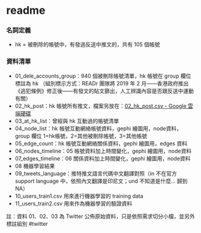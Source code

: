 # readme
### 名詞定義
* hk = 被刪除的帳號中，有發過反送中推文的，共有 105 個帳號

### 資料清單
* 01_dele_accounts_group：940 個被刪除帳號清單，hk 帳號在 group 欄位標註為 hk （組別標示方式：READr 團隊將 2019 年 2 月——香港政府推出《逃犯條例》修正後——有發文的貼文篩出，人工辨識內容是否跟反送中運動有關）
* 02_hk_post：hk 帳號所有推文，檔案另放在：[02_hk_post.csv - Google 雲端硬碟](https://drive.google.com/file/d/17UC8t5b7Ivnh6Iby2PpUGYWYWLlCZHax/view?usp=sharing)
* 03_at_hk_list：曾經與 hk 互動過的帳號清單
* 04_node_list：hk 帳號互動網絡帳號資料，gephi 繪圖用，node資料，group 欄位 1=hk帳號，2=其他被刪除帳號，3=其他帳號
* 05_edge_count：hk 帳號互動網絡關係資料，gephi 繪圖用，edges 資料
* 06_nodes_timeline：05 帳號資料加上時間變化，gephi 繪圖用，node資料
* 07_edges_timeline：06 關係資料加上時間變化，gephi 繪圖用，node資料
* 08 機器學習結果
* 09_tweets_language：推特推文語言代碼中文翻譯對照（in 不在官方 support language 中，依照內文翻譯是印尼文；und 不知道是什麼… 歸到 NA）
* 10_users_train1.csv 用來進行機器學習的 training data
* 11_users_train2.csv 用來作為機器學習的驗證資料


註：資料 01、02、03 為 Twitter 公佈原始資料，只是依照需求切分小檔，並另外標註組別
#twitter
